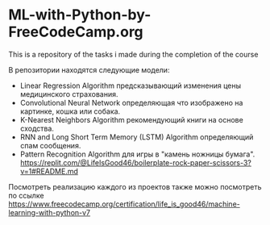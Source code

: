 # ML-with-Python-by-FreeCodeCamp.org
This is a repository of the tasks i made during the completion of the course

В репозитории находятся следующие модели: 
- Linear Regression Algorithm предсказывающий изменения цены медицинского страхования. 
- Convolutional Neural Network определяющая что изображено на картинке, кошка или собака.
- K-Nearest Neighbors Algorithm рекомендующий книги на основе сходства. 
- RNN and Long Short Term Memory (LSTM) Algorithm определяющий спам сообщения. 
- Pattern Recognition Algorithm для игры в "камень ножницы бумага". https://replit.com/@LifeIsGood46/boilerplate-rock-paper-scissors-3?v=1#README.md

Посмотреть реализацию каждого из проектов также можно посмотреть по ссылке https://www.freecodecamp.org/certification/life_is_good46/machine-learning-with-python-v7
